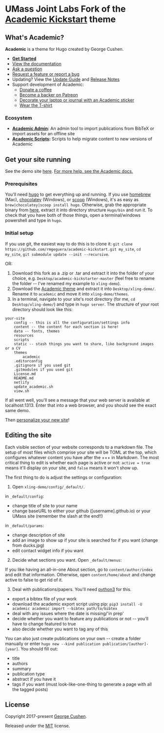 # UMass Joint Labs Fork of the [Academic Kickstart](https://sourcethemes.com/academic/) theme

## What's Academic?

**Academic** is a theme for Hugo created by George Cushen.
- [**Get Started**](#install)
- [View the documentation](https://sourcethemes.com/academic/docs/)
- [Ask a question](http://discuss.gohugo.io/)
- [Request a feature or report a bug](https://github.com/gcushen/hugo-academic/issues)
- Updating? View the [Update Guide](https://sourcethemes.com/academic/docs/update/) and [Release Notes](https://sourcethemes.com/academic/updates/)
- Support development of Academic:
  - [Donate a coffee](https://paypal.me/cushen)
  - [Become a backer on Patreon](https://www.patreon.com/cushen)
  - [Decorate your laptop or journal with an Academic sticker](https://www.redbubble.com/people/neutreno/works/34387919-academic)
  - [Wear the T-shirt](https://academic.threadless.com/)

### Ecosystem

* **[Academic Admin](https://github.com/sourcethemes/academic-admin):** An admin tool to import publications from BibTeX or import assets for an offline site
* **[Academic Scripts](https://github.com/sourcethemes/academic-scripts):** Scripts to help migrate content to new versions of Academic

## Get your site running

See the demo site [here](http://people.umass.edu/rgeguera). [For more help, see the Academic docs.](https://sourcethemes.com/academic/docs/install/)

### Prerequisites

You'll need [hugo](https://gohugo.io/getting-started/installing) to get everything up and running. If you use [homebrew](https://brew.sh/) (Mac), [chocolatey](https://chocolatey.org/) (Windows), or [scoop](https://scoop.sh/) (Windows), it's as easy as `brew|chocolatey|scoop install hugo`. Otherwise, grab the appropriate binary from [here](https://github.com/gohugoio/hugo/releases), extract it into directory structure `Hugo/bin` and run it. To check that you have both of those things, open a terminal/windows powershell and type in `hugo`. 

### Initial setup

If you use git, the easiest way to do this is to clone it: `git clone https://github.com/rmgeguera/academic-kickstart.git my_site`, `cd my_site`, `git submodule update --init --recursive`.

OR: 

1. Download this fork as a .zip or .tar and extract it into the folder of your choice, e.g. `Desktop/academic-kickstarter-master` (feel free to rename the folder -- I've renamed my example to `xling-demo`). 
2. Download the [Academic theme](http://people.umass.edu/rgeguera/files/academic.zip) and extract it into `Desktop/xling-demo/`. Rename it to `academic` and move it into `xling-demo/themes`.
3. In a terminal, navigate to your site's root directory (for me, `cd Desktop/xling-demo/`) and type in `hugo server`. The structure of your root directory should look like this:

```
your-site
	config -- this is all the configuration/settings info
	content -- the content for each section is here!
	data -- fonts, themes
	resources
	scripts
	static -- stash things you want to share, like background images or a CV
	themes
		academic 
	.editorconfig
	.gitignore if you used git
	.gitmodules if you used git
	License.md
	README.md
	netlify
	update_academic.sh
	view.sh
```

If all went well, you'll see a message that your web server is available at localhost:1313. Enter that into a web browser, and you should see the exact same demo. 

Then [personalize your new site](https://sourcethemes.com/academic/docs/get-started/)!

## Editing the site

Each visible section of your website corresponds to a markdown file. The setup of most files which comprise your site will be TOML at the top, which configures whatever content you have after the +++ in Markdown. The most critical thing to edit is whether each page is active or not: `active = true` means it'll display on your site, and `false` means it won't show up.

The first thing to do is adjust the settings or configuration:

1. Open `xling-demo/config/_default/`.

in `_default/config`:
- change title of site to your name
- change baseURL to either your github ([username].github.io) or your UMass site (remember the slash at the end!!)

in `_default/params`:
- change description of site
- add an image to show up if your site is searched for if you want (change from ducks.jpg)
- edit contact widget info if you want

2. Decide what sections you want. Open `_default/menus`:

If you like having an all-in-one About section, go to `content/author/index` and edit that information.
Otherwise, open `content/home/about` and change active to false to get rid of it.

3. Deal with publications/papers. You'll need [python3](https://www.python.org/downloads/) for this. 

- export a bibtex file of your work
- download the academic export script using pip: 
`pip3 install -U academic
academic import --bibtex path/to/bibtex`
- deal with any issues where the date is missing/'in prep'
- decide whether you want to feature any publications or not -- you'll have to change featured to true 
- also decide whether you want to tag any of this 

You can also just create publications on your own -- create a folder manually or enter `hugo new --kind publication publication/[author]-[year]`. You should fill out:
- title
- authors
- summary
- publication type
- abstract if you have it
- tags if you want (must look-like-one-thing to generate a page with all the tagged posts)

## License

Copyright 2017-present [George Cushen](https://georgecushen.com).

Released under the [MIT](https://github.com/sourcethemes/academic-kickstart/blob/master/LICENSE.md) license.
